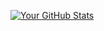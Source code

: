 [![Your GitHub Stats](https://github-readme-stats.vercel.app/api?username=otmane222)](https://github.com/anuraghazra/github-readme-stats)
